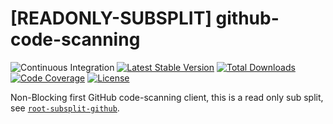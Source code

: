 # [READONLY-SUBSPLIT] github-code-scanning


![Continuous Integration](https://github.com/php-api-clients/github-code-scanning/workflows/Continuous%20Integration/badge.svg)
[![Latest Stable Version](https://poser.pugx.org/api-clients/github-code-scanning/v/stable.png)](https://packagist.org/packages/api-clients/github-code-scanning)
[![Total Downloads](https://poser.pugx.org/api-clients/github-code-scanning/downloads.png)](https://packagist.org/packages/api-clients/github-code-scanning)
[![Code Coverage](https://scrutinizer-ci.com/g/php-api-clients/github-code-scanning/badges/coverage.png?b==)](https://scrutinizer-ci.com/g/php-api-clients/github-code-scanning/?branch=)
[![License](https://poser.pugx.org/api-clients/github-code-scanning/license.png)](https://packagist.org/packages/api-clients/github-code-scanning)

Non-Blocking first GitHub code-scanning client, this is a read only sub split, see [`root-subsplit-github`](https://github.com/php-api-clients/root-subsplit-github).
